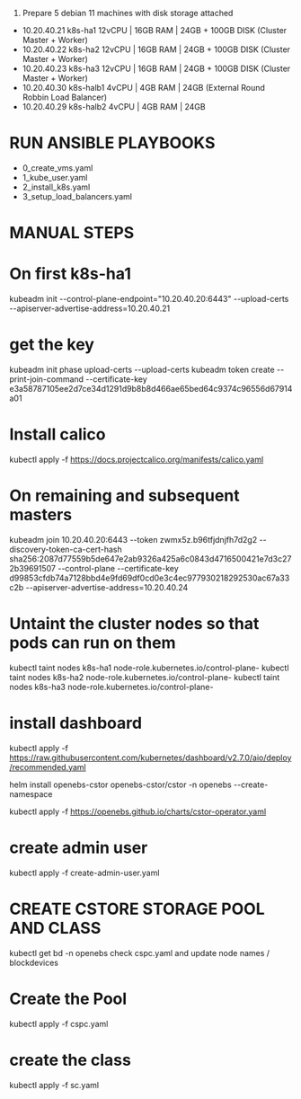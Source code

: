 1. Prepare 5 debian 11 machines with disk storage attached
  - 10.20.40.21 k8s-ha1 12vCPU | 16GB RAM | 24GB + 100GB DISK (Cluster Master + Worker)
  - 10.20.40.22 k8s-ha2 12vCPU | 16GB RAM | 24GB + 100GB DISK (Cluster Master + Worker)
  - 10.20.40.23 k8s-ha3 12vCPU | 16GB RAM | 24GB + 100GB DISK (Cluster Master + Worker)
  - 10.20.40.30 k8s-halb1 4vCPU | 4GB RAM | 24GB (External Round Robbin Load Balancer)
  - 10.20.40.29 k8s-halb2 4vCPU | 4GB RAM | 24GB

# RUN ANSIBLE PLAYBOOKS
- 0_create_vms.yaml
- 1_kube_user.yaml
- 2_install_k8s.yaml
- 3_setup_load_balancers.yaml

# MANUAL STEPS 

# On first k8s-ha1 
kubeadm init --control-plane-endpoint="10.20.40.20:6443" --upload-certs --apiserver-advertise-address=10.20.40.21

# get the key
kubeadm init phase upload-certs --upload-certs
kubeadm token create --print-join-command --certificate-key e3a58787105ee2d7ce34d1291d9b8b8d466ae65bed64c9374c96556d67914a01


# Install calico 
kubectl apply -f https://docs.projectcalico.org/manifests/calico.yaml 


# On remaining and subsequent masters 
kubeadm join 10.20.40.20:6443 --token zwmx5z.b96tfjdnjfh7d2g2 --discovery-token-ca-cert-hash sha256:2087d77559b5de647e2ab9326a425a6c0843d4716500421e7d3c272b39691507 --control-plane --certificate-key d99853cfdb74a7128bbd4e9fd69df0cd0e3c4ec977930218292530ac67a33c2b --apiserver-advertise-address=10.20.40.24


# Untaint the cluster nodes so that pods can run on them
kubectl taint nodes k8s-ha1 node-role.kubernetes.io/control-plane-
kubectl taint nodes k8s-ha2 node-role.kubernetes.io/control-plane-
kubectl taint nodes k8s-ha3 node-role.kubernetes.io/control-plane-


# install dashboard 
kubectl apply -f https://raw.githubusercontent.com/kubernetes/dashboard/v2.7.0/aio/deploy/recommended.yaml


helm install openebs-cstor openebs-cstor/cstor -n openebs --create-namespace

kubectl apply -f https://openebs.github.io/charts/cstor-operator.yaml



# create admin user 
kubectl apply -f create-admin-user.yaml 

# CREATE CSTORE STORAGE POOL AND CLASS
kubectl get bd -n openebs
check cspc.yaml and update node names / blockdevices 

# Create the Pool
kubectl apply -f cspc.yaml

# create the class
kubectl apply -f sc.yaml



